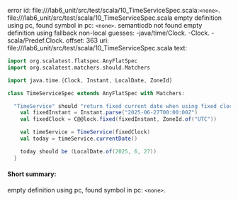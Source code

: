 error id: file://<WORKSPACE>/lab6_unit/src/test/scala/10_TimeServiceSpec.scala:`<none>`.
file://<WORKSPACE>/lab6_unit/src/test/scala/10_TimeServiceSpec.scala
empty definition using pc, found symbol in pc: `<none>`.
semanticdb not found
empty definition using fallback
non-local guesses:
	 -java/time/Clock.
	 -Clock.
	 -scala/Predef.Clock.
offset: 363
uri: file://<WORKSPACE>/lab6_unit/src/test/scala/10_TimeServiceSpec.scala
text:
```scala
import org.scalatest.flatspec.AnyFlatSpec
import org.scalatest.matchers.should.Matchers

import java.time.{Clock, Instant, LocalDate, ZoneId}

class TimeServiceSpec extends AnyFlatSpec with Matchers:

  "TimeService" should "return fixed current date when using fixed clock" in {
    val fixedInstant = Instant.parse("2025-06-27T00:00:00Z")
    val fixedClock = C@@lock.fixed(fixedInstant, ZoneId.of("UTC"))

    val timeService = TimeService(fixedClock)
    val today = timeService.currentDate()

    today should be (LocalDate.of(2025, 6, 27))
  }

```


#### Short summary: 

empty definition using pc, found symbol in pc: `<none>`.